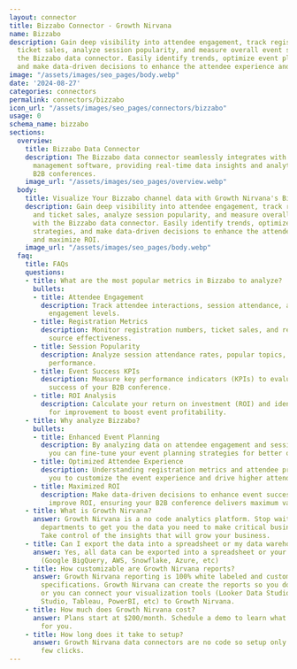 ```yaml
---
layout: connector
title: Bizzabo Connector - Growth Nirvana
name: Bizzabo
description: Gain deep visibility into attendee engagement, track registration and
  ticket sales, analyze session popularity, and measure overall event success with
  the Bizzabo data connector. Easily identify trends, optimize event planning strategies,
  and make data-driven decisions to enhance the attendee experience and maximize ROI.
image: "/assets/images/seo_pages/body.webp"
date: '2024-08-27'
categories: connectors
permalink: connectors/bizzabo
icon_url: "/assets/images/seo_pages/connectors/bizzabo"
usage: 0
schema_name: bizzabo
sections:
  overview:
    title: Bizzabo Data Connector
    description: The Bizzabo data connector seamlessly integrates with your event
      management software, providing real-time data insights and analytics for your
      B2B conferences.
    image_url: "/assets/images/seo_pages/overview.webp"
  body:
    title: Visualize Your Bizzabo channel data with Growth Nirvana's Bizzabo Connector
    description: Gain deep visibility into attendee engagement, track registration
      and ticket sales, analyze session popularity, and measure overall event success
      with the Bizzabo data connector. Easily identify trends, optimize event planning
      strategies, and make data-driven decisions to enhance the attendee experience
      and maximize ROI.
    image_url: "/assets/images/seo_pages/body.webp"
  faq:
    title: FAQs
    questions:
    - title: What are the most popular metrics in Bizzabo to analyze?
      bullets:
      - title: Attendee Engagement
        description: Track attendee interactions, session attendance, and overall
          engagement levels.
      - title: Registration Metrics
        description: Monitor registration numbers, ticket sales, and registration
          source effectiveness.
      - title: Session Popularity
        description: Analyze session attendance rates, popular topics, and speaker
          performance.
      - title: Event Success KPIs
        description: Measure key performance indicators (KPIs) to evaluate the overall
          success of your B2B conference.
      - title: ROI Analysis
        description: Calculate your return on investment (ROI) and identify areas
          for improvement to boost event profitability.
    - title: Why analyze Bizzabo?
      bullets:
      - title: Enhanced Event Planning
        description: By analyzing data on attendee engagement and session popularity,
          you can fine-tune your event planning strategies for better outcomes.
      - title: Optimized Attendee Experience
        description: Understanding registration metrics and attendee preferences allows
          you to customize the event experience and drive higher attendee satisfaction.
      - title: Maximized ROI
        description: Make data-driven decisions to enhance event success KPIs and
          improve ROI, ensuring your B2B conference delivers maximum value.
    - title: What is Growth Nirvana?
      answer: Growth Nirvana is a no code analytics platform. Stop waiting for other
        departments to get you the data you need to make critical business decisions.
        Take control of the insights that will grow your business.
    - title: Can I export the data into a spreadsheet or my data warehouse?
      answer: Yes, all data can be exported into a spreadsheet or your data warehouse
        (Google BigQuery, AWS, Snowflake, Azure, etc)
    - title: How customizable are Growth Nirvana reports?
      answer: Growth Nirvana reporting is 100% white labeled and customized to your
        specifications. Growth Nirvana can create the reports so you don’t have to
        or you can connect your visualization tools (Looker Data Studio/Google Data
        Studio, Tableau, PowerBI, etc) to Growth Nirvana.
    - title: How much does Growth Nirvana cost?
      answer: Plans start at $200/month. Schedule a demo to learn what plan is best
        for you.
    - title: How long does it take to setup?
      answer: Growth Nirvana data connectors are no code so setup only requires a
        few clicks.
---
```

